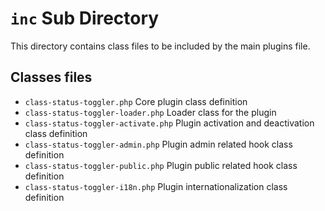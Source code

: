 # `inc` Sub Directory

This directory contains class files to be included by the main plugins file.

## Classes files

* `class-status-toggler.php` Core plugin class definition
* `class-status-toggler-loader.php` Loader class for the plugin
* `class-status-toggler-activate.php` Plugin activation and deactivation class definition
* `class-status-toggler-admin.php` Plugin admin related hook class definition
* `class-status-toggler-public.php` Plugin public related hook class definition
* `class-status-toggler-i18n.php` Plugin internationalization class definition